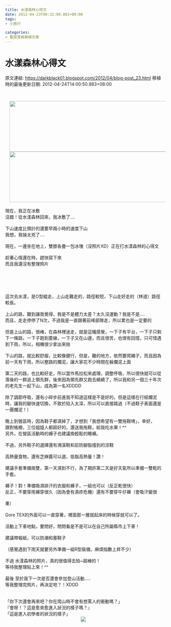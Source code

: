 ```yaml
---
title: 水漾森林心得文
date: 2012-04-23T00:32:00.001+08:00
tags: 
- 小旅行

categories:
- 舊部落格移植文章
---
```


# 水漾森林心得文

原文連結: https://darkblack01.blogspot.com/2012/04/blog-post_23.html
移植時的最後更新日期: 2012-04-24T14:00:50.983+08:00

<br /><div class="separator" style="clear: both; text-align: center;"><a href="http://4.bp.blogspot.com/-Jl5-iKkC3kE/T5Sg4NXI7nI/AAAAAAAACqA/N_9SnZTy5iA/s1600/%E6%B0%B4%E6%BC%BE%E5%85%A8%E6%99%AF.jpg" imageanchor="1" style="margin-left: 1em; margin-right: 1em;"><img border="0" height="163" src="http://4.bp.blogspot.com/-Jl5-iKkC3kE/T5Sg4NXI7nI/AAAAAAAACqA/N_9SnZTy5iA/s640/%E6%B0%B4%E6%BC%BE%E5%85%A8%E6%99%AF.jpg" width="850" /></a></div><div class="separator" style="clear: both; text-align: center;"><a href="http://1.bp.blogspot.com/-RQTJB9tXgRg/T5Y_3Gsv6bI/AAAAAAAACqc/JP5lykkO4yM/s1600/%E5%85%A8%E6%99%AF2.jpg" imageanchor="1" style="margin-left: 1em; margin-right: 1em;"><img border="0" height="163" src="http://1.bp.blogspot.com/-RQTJB9tXgRg/T5Y_3Gsv6bI/AAAAAAAACqc/JP5lykkO4yM/s1600/%E5%85%A8%E6%99%AF2.jpg" width="850" /></a></div><br />現在，我正在冰敷<br />沒錯！從水漾森林回來，我冰敷了....<br /><br />下山速度比預計的還要早兩小時的速度下山<br />我想，我操太兇了....<br /><br />現在，一邊坐在地上，雙膝各疊一包冰塊（沒照片XD）正在打水漾森林的心得文<br /><br />趁著心情還在時，趕快寫下來<br />而且我還沒有整理照片<br /><br /><a name='more'></a><br /><br /><br /><br />這次去水漾，是O型縱走，上山走難走的，路徑較短，下山走好走的（林道）路徑較長。<br /><br />上山的路，難到讓我覺得，我是不是體力太差？太久沒運動？我是不是....<br />而且，走走停停了N次，不過我是一直跟著前峰部隊走，所以累也是一定要的<br /><br />但是上山的路，很棒，在森林裡迷走，就是這種感覺，一下子有平台，一下子只剩下一條路，一下子跑到菱線，一下子又在山邊，而且很苦，也很有回憶，只可惜遇到下雨，所以，相機很少拿出來拍<br /><br />下山的路，就比較舒服，比較像健行，但是，難的地方，依然要爬繩子，而且因為前一天有下雨，所以整路的爛泥，讓大家花不少時間在躲爛泥上面<br /><br />第二天的路，也比較好走，所以當作馬拉松來處理，調整呼吸，所以很快就可以從落後的一群追上領先群，後來因為領先群又跑去繞繞了，所以我和另一個三十年次的老先生一起下山，成為第一名XDDDD<br /><br />除了調節呼吸，還有小碎步前進我不知道這樣是不是好的，但是這樣在行經爛泥時，讓我的腳快速切換，不致於陷入太深，所以可以直接踏過（不過鞋子表面還是一團爛泥！）<br /><br />晚上到營區時，因為鞋子都濕掉了，才想到「我想希望有一雙拖鞋唷」，幸好，<br />跟對帳棚，三位姐姐人都超好的，還送我拖鞋，給我吃水果！^^<br />另外，在營區活動時的褲子也建議換輕鬆的睡褲。 <br /><br />不過，另外鞋子的選擇還有溯溪鞋和前防腳脂撞到的涼鞋<br /><br />高熱量食物，還有芝麻醬可以選，低脂高熱量！讚！<br /><br />建議手套準備兩雙，第一天濕到不行，為了期許第二天是好天氣所以準備一雙乾的手套。<br /><br />褲子！對！準備吸濕排汗的衣服和褲子，一組也可以（反正乾很快）<br />反正，不要穿雨褲穿很久（因為會有濕疹危機）還有不要穿牛仔褲（會吸汗變很<br /><br />重）<br /><br />Gore TEX的外面可以一直穿著，裡面那一層就起床的時候穿就可以了。<br /><br />活動上下車地點，要問好，問問看是不是可以在自己所屬縣市上下車！<br /><br />建議帶報紙，可以防潮和塞鞋子<br /><br />（感覺遇到下雨天就要另外準備一組R型裝備，麻煩指數上昇不少）<br /><br />不過 水漾森林的照片，真的很值得去拍~超棒的！<br />等待我整理貼上來！^^<br /><br />最後 至於我下一次是否還會參加登山活動.....<br />等我整理完照片，再決定吧？！XDDD<br /><br /><br />「你下次還會再來吧？你在爬山時不會有想罵人的衝動嗎？」<br />『會呀！？這是愈來愈進入狀況的樣子嗎？』<br />「這是進入初學者的狀況的樣子」<br /><div class="separator" style="clear: both; text-align: center;"><a href="http://4.bp.blogspot.com/-fjlHfsE8Vqo/T5Sg5CzcbLI/AAAAAAAACqE/HdVTAtvGLcE/s1600/%E6%B0%B4%E6%BC%BE%E9%9C%A7.jpg" imageanchor="1" style="margin-left: 1em; margin-right: 1em;"><img border="0" src="http://4.bp.blogspot.com/-fjlHfsE8Vqo/T5Sg5CzcbLI/AAAAAAAACqE/HdVTAtvGLcE/s1600/%E6%B0%B4%E6%BC%BE%E9%9C%A7.jpg" /></a></div><br /><br />
